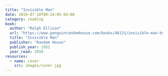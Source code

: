 ```yaml
---
title: "Invisible Man"
date: 2019-07-18T08:24:05-04:00
category: reading
book:
  author: "Ralph Ellison"
  url: "https://www.penguinrandomhouse.com/books/46131/invisible-man-by-ralph-ellison/9780679732761/teachers-guide/"
  title: "Invisible Man"
  publisher: "Random House"
  publish_year: 1952
  year_read: 2019
resources:
  - name: cover
    src: images/cover.jpg
---
```


